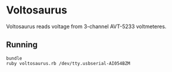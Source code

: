 # Voltosaurus

Voltosaurus reads voltage from 3-channel AVT-5233 voltmeteres.


## Running

```
bundle
ruby voltosaurus.rb /dev/tty.usbserial-AI054BZM
```
